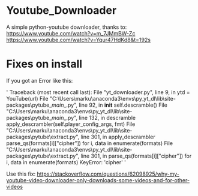 # Youtube_Downloader
A simple python-youtube downloader, thanks to:
https://www.youtube.com/watch?v=m_7JMmBW-Zc
https://www.youtube.com/watch?v=Yqur47HdKd8&t=192s


# Fixes on install

If you got an Error like this:

'
Traceback (most recent call last):
  File "yt_downloader.py", line 9, in <module>
    ytd = YouTube(url)
  File "C:\Users\marku\anaconda3\envs\py_yt_dl\lib\site-packages\pytube\__main__.py", line 92, in __init__
    self.descramble()
  File "C:\Users\marku\anaconda3\envs\py_yt_dl\lib\site-packages\pytube\__main__.py", line 132, in descramble
    apply_descrambler(self.player_config_args, fmt)
  File "C:\Users\marku\anaconda3\envs\py_yt_dl\lib\site-packages\pytube\extract.py", line 301, in apply_descrambler
    parse_qs(formats[i]["cipher"]) for i, data in enumerate(formats)
  File "C:\Users\marku\anaconda3\envs\py_yt_dl\lib\site-packages\pytube\extract.py", line 301, in <listcomp>
    parse_qs(formats[i]["cipher"]) for i, data in enumerate(formats)
KeyError: 'cipher'
'

Use this fix: https://stackoverflow.com/questions/62098925/why-my-youtube-video-downloader-only-downloads-some-videos-and-for-other-videos

